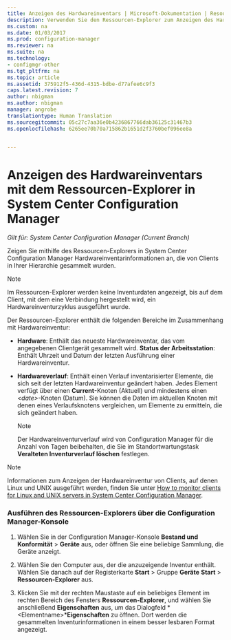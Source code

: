 ```yaml
---
title: Anzeigen des Hardwareinventars | Microsoft-Dokumentation | Resource Explorer
description: Verwenden Sie den Ressourcen-Explorer zum Anzeigen des Hardwareinventars in System Center Configuration Manager.
ms.custom: na
ms.date: 01/03/2017
ms.prod: configuration-manager
ms.reviewer: na
ms.suite: na
ms.technology:
- configmgr-other
ms.tgt_pltfrm: na
ms.topic: article
ms.assetid: 375912f5-436d-4315-bdbe-d77afee6c9f3
caps.latest.revision: 7
author: nbigman
ms.author: nbigman
manager: angrobe
translationtype: Human Translation
ms.sourcegitcommit: 05c27c7aa36e0b4236867766dab36125c31467b3
ms.openlocfilehash: 6265ee70b70a715862b1651d2f3760bef096ee8a


---
```

# <a name="how-to-use-resource-explorer-to-view-hardware-inventory-in-system-center-configuration-manager"></a>Anzeigen des Hardwareinventars mit dem Ressourcen-Explorer in System Center Configuration Manager

*Gilt für: System Center Configuration Manager (Current Branch)*

Zeigen Sie mithilfe des Ressourcen-Explorers in System Center Configuration Manager Hardwareinventarinformationen an, die von Clients in Ihrer Hierarchie gesammelt wurden.  

> [!NOTE]  
>  Im Ressourcen-Explorer werden keine Inventurdaten angezeigt, bis auf dem Client, mit dem eine Verbindung hergestellt wird, ein Hardwareinventurzyklus ausgeführt wurde.  

 Der Ressourcen-Explorer enthält die folgenden Bereiche im Zusammenhang mit Hardwareinventur:  

-   **Hardware**: Enthält das neueste Hardwareinventar, das vom angegebenen Clientgerät gesammelt wird.  **Status der Arbeitsstation**: Enthält Uhrzeit und Datum der letzten Ausführung einer Hardwareinventur.  

-   **Hardwareverlauf**: Enthält einen Verlauf inventarisierter Elemente, die sich seit der letzten Hardwareinventur geändert haben. Jedes Element verfügt über einen **Current**-Knoten (Aktuell) und mindestens einen *<date\>*-Knoten (Datum). Sie können die Daten im aktuellen Knoten mit denen eines Verlaufsknotens vergleichen, um Elemente zu ermitteln, die sich geändert haben.  

    > [!NOTE]  
    >  Der Hardwareinventurverlauf wird von Configuration Manager für die Anzahl von Tagen beibehalten, die Sie im Standortwartungstask **Veralteten Inventurverlauf löschen** festlegen.  

> [!NOTE]  
>  Informationen zum Anzeigen der Hardwareinventur von Clients, auf denen Linux und UNIX ausgeführt werden, finden Sie unter [How to monitor clients for Linux and UNIX servers in System Center Configuration Manager](../../../../core/clients/manage/monitor-clients-for-linux-and-unix-servers.md).  

### <a name="how-to-run-resource-explorer-from-the-configuration-manager-console"></a>Ausführen des Ressourcen-Explorers über die Configuration Manager-Konsole  

1.  Wählen Sie in der Configuration Manager-Konsole **Bestand und Konformität** > **Geräte** aus, oder öffnen Sie eine beliebige Sammlung, die Geräte anzeigt.  

3.  Wählen Sie den Computer aus, der die anzuzeigende Inventur enthält. Wählen Sie danach auf der Registerkarte **Start** > Gruppe **Geräte** **Start** >  **Ressourcen-Explorer** aus.   

4.  Klicken Sie mit der rechten Maustaste auf ein beliebiges Element im rechten Bereich des Fensters **Ressourcen-Explorer**, und wählen Sie anschließend **Eigenschaften** aus, um das Dialogfeld *<Elementname\>***Eigenschaften** zu öffnen. Dort werden die gesammelten Inventurinformationen in einem besser lesbaren Format angezeigt.  




<!--HONumber=Jan17_HO1-->


